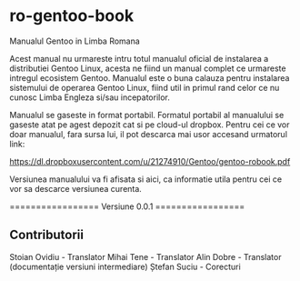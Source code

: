 ro-gentoo-book
==============

Manualul Gentoo in Limba Romana

Acest manual nu urmareste intru totul manualul oficial de instalarea a distributiei Gentoo Linux, acesta ne fiind 
un manual complet ce urmareste intregul ecosistem Gentoo.
Manualul este o buna calauza pentru instalarea sistemului de operarea Gentoo Linux, fiind util in primul rand celor 
ce nu cunosc Limba Engleza si/sau incepatorilor.

Manualul se gaseste in format portabil.
Formatul portabil al manualului se gaseste atat pe agest depozit cat si pe cloud-ul dropbox.
Pentru cei ce vor doar manualul, fara sursa lui, il pot descarca mai usor accesand urmatorul link:

https://dl.dropboxusercontent.com/u/21274910/Gentoo/gentoo-robook.pdf

Versiunea manualului va fi afisata si aici, ca informatie utila pentru cei ce vor sa descarce versiunea curenta.





================= Versiune 0.0.1 =================


Contributorii
-------------

Stoian Ovidiu - Translator
Mihai Tene - Translator
Alin Dobre - Translator (documentație versiuni intermediare)
Ștefan Suciu - Corecturi
